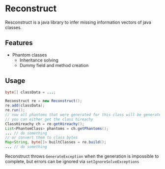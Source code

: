 # Reconstruct
Resconstruct is a java library to infer missing information vectors of java classes.  

## Features
  - Phantom classes
    - Inheritance solving
    - Dummy field and method creation

## Usage
```java
byte[] classData = ...;

Reconstruct re = new Reconstruct();
re.add(classData);
re.run();
// now all phantoms that were generated for this class will be generated
// you can either get the class hireachy 
ClassHireachy ch = re.getHireachy();
List<PhantomClass> phantoms = ch.getPhantoms();
... // do something
// or convert them to class bytes
Map<String, byte[]> builtClasses = re.build();
... // do something
```
Reconstruct throws `GenerateException` when the generation is impossible to complete, but errors can be ignored via `setIgnoreSolveExceptions`
